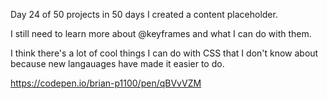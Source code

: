 Day 24 of 50 projects in 50 days I created a content placeholder.

I still need to learn more about @keyframes and what I can do with them.

I think there's a lot of cool things I can do with CSS that I don't know about because new langauages have made it easier to do.

https://codepen.io/brian-p1100/pen/qBVvVZM